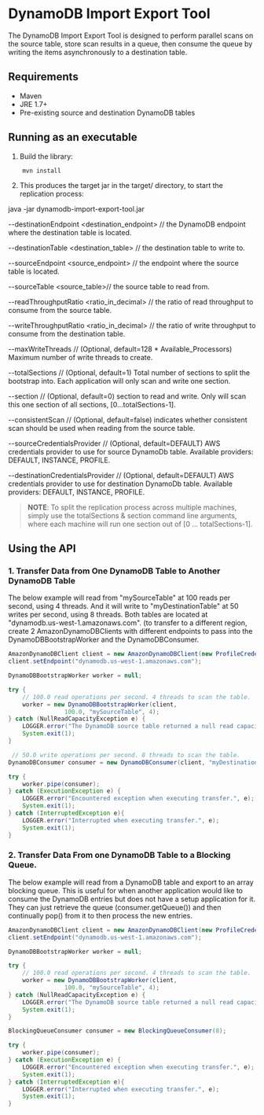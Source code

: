 # DynamoDB Import Export Tool
The DynamoDB Import Export Tool is designed to perform parallel scans on the source table, store scan results in a queue, then consume the queue by writing the items asynchronously to a destination table.

## Requirements ##
* Maven
* JRE 1.7+
* Pre-existing source and destination DynamoDB tables

## Running as an executable

1. Build the library:

```
    mvn install
```

2. This produces the target jar in the target/ directory, to start the replication process:

java -jar dynamodb-import-export-tool.jar

--destinationEndpoint <destination_endpoint> // the DynamoDB endpoint where the destination table is located.

--destinationTable <destination_table> // the destination table to write to.

--sourceEndpoint <source_endpoint> // the endpoint where the source table is located.

--sourceTable <source_table>// the source table to read from.

--readThroughputRatio <ratio_in_decimal> // the ratio of read throughput to consume from the source table.

--writeThroughputRatio <ratio_in_decimal> // the ratio of write throughput to consume from the destination table.

--maxWriteThreads <numWriteThreads> // (Optional, default=128 * Available_Processors) Maximum number of write threads to create.

--totalSections <numSections> // (Optional, default=1) Total number of sections to split the bootstrap into. Each application will only scan and write one section.

--section <sectionSequence> // (Optional, default=0) section to read and write. Only will scan this one section of all sections, [0...totalSections-1].

--consistentScan <boolean> // (Optional, default=false) indicates whether consistent scan should be used when reading from the source table.

--sourceCredentialsProvider // (Optional, default=DEFAULT) AWS credentials provider to use for source DynamoDb table. Available providers:  DEFAULT, INSTANCE, PROFILE.

--destinationCredentialsProvider // (Optional, default=DEFAULT) AWS credentials provider to use for destination DynamoDb table. Available providers:  DEFAULT, INSTANCE, PROFILE.

> **NOTE**: To split the replication process across multiple machines, simply use the totalSections & section command line arguments, where each machine will run one section out of [0 ... totalSections-1].

## Using the API

### 1. Transfer Data from One DynamoDB Table to Another DynamoDB Table

The below example will read from "mySourceTable" at 100 reads per second, using 4 threads. And it will write to "myDestinationTable" at 50 writes per second, using 8 threads.
Both tables are located at "dynamodb.us-west-1.amazonaws.com". (to transfer to a different region, create 2 AmazonDynamoDBClients
with different endpoints to pass into the DynamoDBBootstrapWorker and the DynamoDBConsumer.

```java
AmazonDynamoDBClient client = new AmazonDynamoDBClient(new ProfileCredentialsProvider());
client.setEndpoint("dynamodb.us-west-1.amazonaws.com");

DynamoDBBootstrapWorker worker = null;

try {
    // 100.0 read operations per second. 4 threads to scan the table.
    worker = new DynamoDBBootstrapWorker(client,
                100.0, "mySourceTable", 4);
} catch (NullReadCapacityException e) {
    LOGGER.error("The DynamoDB source table returned a null read capacity.", e);
    System.exit(1);
}

 // 50.0 write operations per second. 8 threads to scan the table.
DynamoDBConsumer consumer = new DynamoDBConsumer(client, "myDestinationTable", 50.0, Executors.newFixedThreadPool(8));

try {
    worker.pipe(consumer);
} catch (ExecutionException e) {
    LOGGER.error("Encountered exception when executing transfer.", e);
    System.exit(1);
} catch (InterruptedException e){
    LOGGER.error("Interrupted when executing transfer.", e);
    System.exit(1);
}
```


### 2. Transfer Data From one DynamoDB Table to a Blocking Queue.

The below example will read from a DynamoDB table and export to an array blocking queue. This is useful for when another application would like to consume
the DynamoDB entries but does not have a setup application for it. They can just retrieve the queue (consumer.getQueue()) and then continually pop() from it
to then process the new entries.

```java
AmazonDynamoDBClient client = new AmazonDynamoDBClient(new ProfileCredentialsProvider());
client.setEndpoint("dynamodb.us-west-1.amazonaws.com");

DynamoDBBootstrapWorker worker = null;

try {
    // 100.0 read operations per second. 4 threads to scan the table.
    worker = new DynamoDBBootstrapWorker(client,
                100.0, "mySourceTable", 4);
} catch (NullReadCapacityException e) {
    LOGGER.error("The DynamoDB source table returned a null read capacity.", e);
    System.exit(1);
}

BlockingQueueConsumer consumer = new BlockingQueueConsumer(8);

try {
    worker.pipe(consumer);
} catch (ExecutionException e) {
    LOGGER.error("Encountered exception when executing transfer.", e);
    System.exit(1);
} catch (InterruptedException e){
    LOGGER.error("Interrupted when executing transfer.", e);
    System.exit(1);
}
```
